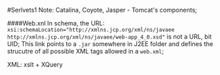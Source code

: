 #Serlvets1
     Note: Catalina, Coyote, Jasper - Tomcat's components;

####Web.xnl
In schema, the URL:
`xsi:schemaLocation="http://xmlns.jcp.org/xml/ns/javaee http://xmlns.jcp.org/xml/ns/javaee/web-app_4_0.xsd"`
is not a URL, bit UID; This link points to a `.jar` somewhere in J2EE folder and defines the
 strucutre of all possible XML tags allowed in a `web.xml`;

XML: xslt + XQuery



 
 